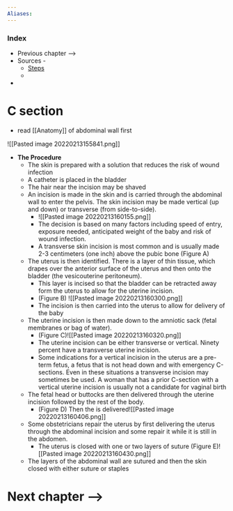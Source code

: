 ```yaml
---
Aliases: 
---
```

### Index
- Previous chapter -->
- Sources -
	- [Steps](http://www.csh.org.tw/dr.tcj/educartion/teaching/CS/index.htm)
	- 
- 
# C section
- read [[Anatomy]] of abdominal wall first

![[Pasted image 20220213155841.png]]

- **The Procedure**
	- The skin is prepared with a solution that reduces the risk of wound infection
	- A catheter is placed in the bladder
	- The hair near the incision may be shaved
	- An incision is made in the skin and is carried through the abdominal wall to enter the pelvis. The skin incision may be made vertical (up and down) or transverse (from side-to-side). 
		- ![[Pasted image 20220213160155.png]]
		- The decision is based on many factors including speed of entry, exposure needed, anticipated weight of the baby and risk of wound infection. 
		- A transverse skin incision is most common and is usually made 2-3 centimeters (one inch) above the pubic bone (Figure A)
	- The uterus is then identified. There is a layer of thin tissue, which drapes over the anterior surface of the uterus and then onto the bladder (the vesicouterine peritoneum). 
		- This layer is incised so that the bladder can be retracted away form the uterus to allow for the uterine incision. 
		- (Figure B) ![[Pasted image 20220213160300.png]]
		- The incision is then carried into the uterus to allow for delivery of the baby
	- The uterine incision is then made down to the amniotic sack (fetal membranes or bag of water). 
		- (Figure C)![[Pasted image 20220213160320.png]]
		- The uterine incision can be either transverse or vertical. Ninety percent have a transverse uterine incision. 
		- Some indications for a vertical incision in the uterus are a pre-term fetus, a fetus that is not head down and with emergency C-sections. Even in these situations a transverse incision may sometimes be used. A woman that has a prior C-section with a vertical uterine incision is usually not a candidate for vaginal birth
	- The fetal head or buttocks are then delivered through the uterine incision followed by the rest of the body. 
		- (Figure D) Then the is delivered![[Pasted image 20220213160406.png]]
	- Some obstetricians repair the uterus by first delivering the uterus through the abdominal incision and some repair it while it is still in the abdomen. 
		- The uterus is closed with one or two layers of suture (Figure E)![[Pasted image 20220213160430.png]]
	- The layers of the abdominal wall are sutured and then the skin closed with either suture or staples
# Next chapter --> 